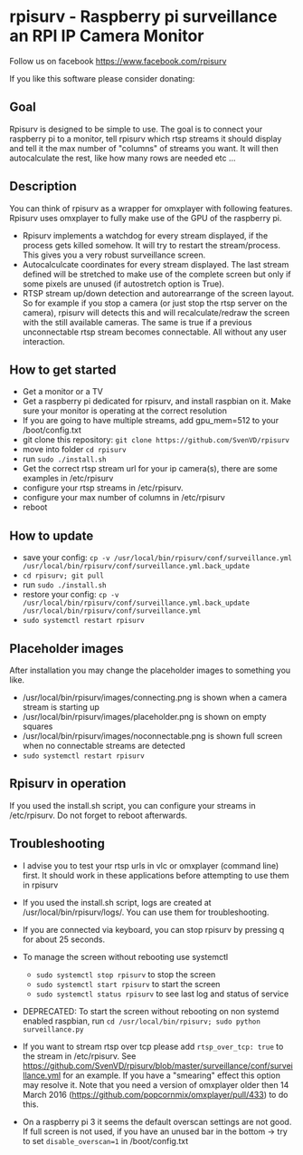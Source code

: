 # rpisurv - Raspberry pi surveillance an RPI IP Camera Monitor
Follow us on facebook https://www.facebook.com/rpisurv

If you like this software please consider donating:
 <a href="https://www.paypal.com/cgi-bin/webscr?cmd=_s-xclick&hosted_button_id=QPJU9K2KZ8D94" target="_blank" rel="nofollow"><img src="https://www.paypal.com/en_US/i/btn/x-click-but21.gif" alt="" /></a>

## Goal
Rpisurv is designed to be simple to use. The goal is to connect your raspberry pi to a monitor, tell rpisurv which rtsp streams it should display and tell it the max number of "columns" of streams you want. It will then autocalculate the rest, like how many rows are needed etc ...

## Description
You can think of rpisurv as a wrapper for omxplayer with following features. Rpisurv uses omxplayer to fully make use of the GPU of the raspberry pi.

- Rpisurv implements a watchdog for every stream displayed, if the process gets killed somehow. It will try to restart the stream/process. This gives you a very robust surveillance screen.
- Autocalculcate coordinates for every stream displayed. The last stream defined will be stretched to make use of the complete screen but only if some pixels are unused (if autostretch option is True).
- RTSP stream up/down detection and autorearrange of the screen layout. So for example if you stop a camera (or just stop the rtsp server on the camera), rpisurv will detects this and will recalculate/redraw the screen with the still available cameras. The same is true if a previous unconnectable rtsp stream becomes connectable. All without any user interaction.

## How to get started

- Get a monitor or a TV
- Get a raspberry pi dedicated for rpisurv, and install raspbian on it. Make sure your monitor is operating at the correct resolution
- If you are going to have multiple streams, add gpu_mem=512 to your /boot/config.txt
- git clone this repository: `git clone https://github.com/SvenVD/rpisurv`
- move into folder `cd rpisurv`
- run `sudo ./install.sh`
- Get the correct rtsp stream url for your ip camera(s), there are some examples in /etc/rpisurv
- configure your rtsp streams in /etc/rpisurv.
- configure your max number of columns in /etc/rpisurv
- reboot

## How to update
- save your config:
  `cp -v /usr/local/bin/rpisurv/conf/surveillance.yml /usr/local/bin/rpisurv/conf/surveillance.yml.back_update`
- `cd rpisurv; git pull`
- run `sudo ./install.sh`
- restore your config:
  `cp -v /usr/local/bin/rpisurv/conf/surveillance.yml.back_update /usr/local/bin/rpisurv/conf/surveillance.yml`
- `sudo systemctl restart rpisurv`

## Placeholder images
After installation you may change the placeholder images to something you like.
- /usr/local/bin/rpisurv/images/connecting.png is shown when a camera stream is starting up
- /usr/local/bin/rpisurv/images/placeholder.png is shown on empty squares
- /usr/local/bin/rpisurv/images/noconnectable.png is shown full screen when no connectable streams are detected
- `sudo systemctl restart rpisurv`

## Rpisurv in operation

If you used the install.sh script, you can configure your streams in /etc/rpisurv. Do not forget to reboot afterwards.

## Troubleshooting

- I advise you to test your rtsp urls in vlc or omxplayer (command line) first. It should work in these applications before attempting to use them in rpisurv

- If you used the install.sh script, logs are created at /usr/local/bin/rpisurv/logs/. You can use them for troubleshooting.

- If you are connected via keyboard, you can stop rpisurv by pressing q for about 25 seconds.

- To manage the screen without rebooting use systemctl
  - `sudo systemctl stop rpisurv` to stop the screen
  - `sudo systemctl start rpisurv` to start the screen
  - `sudo systemctl status rpisurv` to see last log and status of service
- DEPRECATED: To start the screen without rebooting on non systemd enabled raspbian, run `cd /usr/local/bin/rpisurv; sudo python surveillance.py`

- If you want to stream rtsp over tcp please add `rtsp_over_tcp: true` to the stream in /etc/rpisurv. 
  See https://github.com/SvenVD/rpisurv/blob/master/surveillance/conf/surveillance.yml for an example.
  If you have a "smearing" effect this option may resolve it.
  Note that you need a version of omxplayer older then 14 March 2016 (https://github.com/popcornmix/omxplayer/pull/433) to do this.

- On a raspberry pi 3 it seems the default overscan settings are not good. If full screen is not used, if you have an unused bar in the bottom -> try to set `disable_overscan=1` in /boot/config.txt
